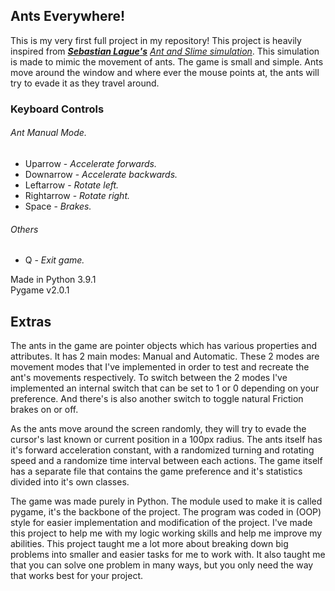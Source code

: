 ## Ants Everywhere!

This is my very first full project in my repository! This project is heavily inspired from [**_Sebastian Lague's_**](https://www.youtube.com/channel/UCmtyQOKKmrMVaKuRXz02jbQ) [*Ant and Slime simulation*](https://www.youtube.com/watch?v=X-iSQQgOd1A). This simulation is made to mimic the movement of ants. The game is small and simple. Ants move around the window and where ever the mouse points at, the ants will try to evade it as they travel around.

### Keyboard Controls
###### Ant Manual Mode.
* Uparrow - *Accelerate forwards.*
* Downarrow - *Accelerate backwards.*
* Leftarrow - *Rotate left.*
* Rightarrow - *Rotate right.*
* Space - *Brakes.*

###### Others
* Q - *Exit game.*

Made in Python 3.9.1  
Pygame v2.0.1
## Extras

The ants in the game are pointer objects which has various properties and attributes. It has 2 main modes: Manual and Automatic. These 2 modes are movement modes that I've implemented in order to test and recreate the ant's movements respectively. To switch between the 2 modes I've implemented an internal switch that can be set to 1 or 0 depending on your preference. And there's is also another switch to toggle natural Friction brakes on or off.

As the ants move around the screen randomly, they will try to evade the cursor's last known or current position in a 100px radius. The ants itself has it's forward acceleration constant, with a randomized turning and rotating speed and a randomize time interval between each actions. The game itself has a separate file that contains the game preference and it's statistics divided into it's own classes.

The game was made purely in Python. The module used to make it is called pygame, it's the backbone of the project. The program was coded in (OOP) style for easier implementation and modification of the project. I've made this project to help me with my logic working skills and help me improve my abilities. This project taught me a lot more about breaking down big problems into smaller and easier tasks for me to work with. It also taught me that you can solve one problem in many ways, but you only need the way that works best for your project.
